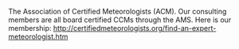 The Association of Certified Meteorologists (ACM). Our consulting members are all board certified CCMs through the AMS. Here is our membership: http://certifiedmeteorologists.org/find-an-expert-meteorologist.htm
